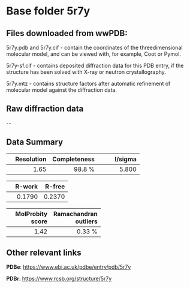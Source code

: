 # Base folder 5r7y

## Files downloaded from wwPDB:

5r7y.pdb and 5r7y.cif - contain the coordinates of the threedimensional molecular model, and can be viewed with, for example, Coot or Pymol.

5r7y-sf.cif - contains deposited diffraction data for this PDB entry, if the structure has been solved with X-ray or neutron crystallography.

5r7y.mtz - contains structure factors after automatic refinement of molecular model against the diffraction data.

## Raw diffraction data

--<br> 

## Data Summary
|   | Resolution | Completeness| I/sigma |
|---|-------------:|----------------:|--------------:|
|   |1.65|98.8  %|<img width=50/>5.800|

|   | **R-work**| **R-free**   
|---|-------------:|----------------:|           
||0.1790|0.2370|

|   |**MolProbity<br>score**| **Ramachandran<br>outliers** 
|---|-------------:|----------------:|
||1.42|0.33 %|

## Other relevant links 
**PDBe**:  https://www.ebi.ac.uk/pdbe/entry/pdb/5r7y
 
**PDBr**: https://www.rcsb.org/structure/5r7y 

